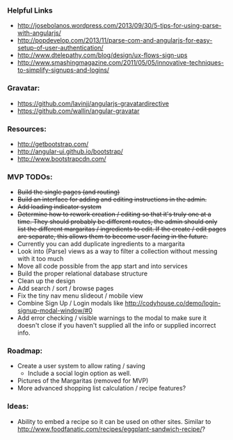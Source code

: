 ### Helpful Links
* http://josebolanos.wordpress.com/2013/09/30/5-tips-for-using-parse-with-angularjs/
* http://popdevelop.com/2013/11/parse-com-and-angularjs-for-easy-setup-of-user-authentication/
* http://www.dtelepathy.com/blog/design/ux-flows-sign-ups
* http://www.smashingmagazine.com/2011/05/05/innovative-techniques-to-simplify-signups-and-logins/

### Gravatar:
* https://github.com/lavinjj/angularjs-gravatardirective
* https://github.com/wallin/angular-gravatar

### Resources:
* http://getbootstrap.com/
* http://angular-ui.github.io/bootstrap/
* http://www.bootstrapcdn.com/

### MVP TODOs:
* ~~Build the single pages (and routing)~~
* ~~Build an interface for adding and editing instructions in the admin.~~
* ~~Add loading indicator system~~
* ~~Determine how to rework creation / editing so that it's truly one at a time. They should probably be different routes, the admin should only list the different margaritas / ingredients to edit. If the create / edit pages are separate, this allows them to become user facing in the future.~~
* Currently you can add duplicate ingredients to a margarita
* Look into (Parse) views as a way to filter a collection without messing with it too much
* Move all code possible from the app start and into services
* Build the proper relational database structure
* Clean up the design
* Add search / sort / browse pages
* Fix the tiny nav menu slideout / mobile view
* Combine Sign Up / Login modals like http://codyhouse.co/demo/login-signup-modal-window/#0
* Add error checking / visible warnings to the modal to make sure it doesn't close
if you haven't supplied all the info or supplied incorrect info.

### Roadmap:
* Create a user system to allow rating / saving
  * Include a social login option as well.
* Pictures of the Margaritas (removed for MVP)
* More advanced shopping list calculation / recipe features?

### Ideas:
* Ability to embed a recipe so it can be used on other sites. Similar to http://www.foodfanatic.com/recipes/eggplant-sandwich-recipe/?
